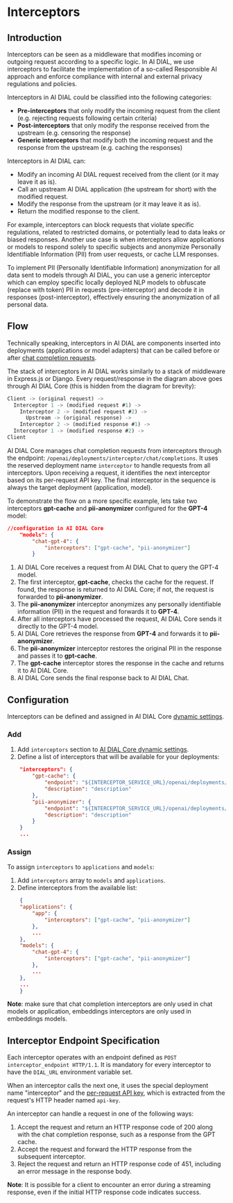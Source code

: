 # Interceptors

## Introduction

Interceptors can be seen as a middleware that modifies incoming or outgoing request according to a specific logic. In AI DIAL, we use interceptors to facilitate the implementation of a so-called Responsible AI approach and enforce compliance with internal and external privacy regulations and policies.

Interceptors in AI DIAL could be classified into the following categories:

* **Pre-interceptors** that only modify the incoming request from the client (e.g. rejecting requests following certain criteria)
* **Post-interceptors** that only modify the response received from the upstream (e.g. censoring the response)
* **Generic interceptors** that modify both the incoming request and the response from the upstream (e.g. caching the responses)

Interceptors in AI DIAL can:

* Modify an incoming AI DIAL request received from the client (or it may leave it as is).
* Call an upstream AI DIAL application (the upstream for short) with the modified request.
* Modify the response from the upstream (or it may leave it as is).
* Return the modified response to the client.

For example, interceptors can block requests that violate specific regulations, related to restricted domains, or potentially lead to data leaks or biased responses. Another use case is when interceptors allow applications or models to respond solely to specific subjects and anonymize Personally Identifiable Information (PII) from user requests, or cache LLM responses.

To implement PII (Personally Identifiable Information) anonymization for all data sent to models through AI DIAL, you can use a generic interceptor which can employ specific locally deployed NLP models to obfuscate (replace with token) PII in requests (pre-interceptor) and decode it in responses (post-interceptor), effectively ensuring the anonymization of all personal data.

## Flow

Technically speaking, interceptors in AI DIAL are components inserted into deployments (applications or model adapters) that can be called before or after [chat completion requests](https://epam-rail.com/dial_api#/paths/~1openai~1deployments~1%7BDeployment%20Name%7D~1chat~1completions/post).

The stack of interceptors in AI DIAL works similarly to a stack of middleware in Express.js or Django. Every request/response in the diagram above goes through AI DIAL Core (this is hidden from the diagram for brevity):

```js
Client -> (original request) ->
  Interceptor 1 -> (modified request #1) ->
    Interceptor 2 -> (modified request #2) ->
      Upstream -> (original response) ->
    Interceptor 2 -> (modified response #1) ->
  Interceptor 1 -> (modified response #2) ->
Client
```

AI DIAL Core manages chat completion requests from interceptors through the endpoint: `/openai/deployments/interceptor/chat/completions`. It uses the reserved deployment name `interceptor` to handle requests from all interceptors. Upon receiving a request, it identifies the next interceptor based on its per-request API key. The final interceptor in the sequence is always the target deployment (application, model).

To demonstrate the flow on a more specific example, lets take two interceptors **gpt-cache** and **pii-anonymizer** configured for the **GPT-4** model:

```json
//configuration in AI DIAL Core
    "models": {
        "chat-gpt-4": {
            "interceptors": ["gpt-cache", "pii-anonymizer"]
        }
```

1. AI DIAL Core receives a request from AI DIAL Chat to query the GPT-4 model.
2. The first interceptor, **gpt-cache**, checks the cache for the request. If found, the response is returned to AI DIAL Core; if not, the request is forwarded to **pii-anonymizer**.
3. The **pii-anonymizer** interceptor anonymizes any personally identifiable information (PII) in the request and forwards it to **GPT-4**.
4. After all interceptors have processed the request, AI DIAL Core sends it directly to the GPT-4 model.
5. AI DIAL Core retrieves the response from **GPT-4** and forwards it to **pii-anonymizer**.
6. The **pii-anonymizer** interceptor restores the original PII in the response and passes it to **gpt-cache**.
7. The **gpt-cache** interceptor stores the response in the cache and returns it to AI DIAL Core.
8. AI DIAL Core sends the final response back to AI DIAL Chat.

## Configuration

Interceptors can be defined and assigned in AI DIAL Core [dynamic settings](https://github.com/epam/ai-dial-core?tab=readme-ov-file#dynamic-settings).

### Add

1. Add `interceptors` section to [AI DIAL Core dynamic settings](https://github.com/epam/ai-dial-core/blob/development/sample/aidial.config.json#L3).
2. Define a list of interceptors that will be available for your deployments: 

```json
    "interceptors": {
        "gpt-cache": {
            "endpoint": "${INTERCEPTOR_SERVICE_URL}/openai/deployments/gpt-cache/chat/completions",
            "description": "description"
        },
        "pii-anonymizer": {
            "endpoint": "${INTERCEPTOR_SERVICE_URL}/openai/deployments/pii-anonymizer/chat/completions",
            "description": "description"
        }
    }
    ...
```

### Assign

To assign `interceptors` to `applications` and `models`:

1. Add `interceptors` array to `models` and `applications`.
2. Define interceptors from the available list: 

```json
    { 
    "applications": {
        "app": {
            "interceptors": ["gpt-cache", "pii-anonymizer"]                
        },
        ...
    },
    "models": {
        "chat-gpt-4": {
            "interceptors": ["gpt-cache", "pii-anonymizer"]            
        },
        ...
    },
    ...
    }
```

**Note**: make sure that chat completion interceptors are only used in chat models or application, embeddings interceptors are only used in embeddings models.

## Interceptor Endpoint Specification

Each interceptor operates with an endpoint defined as `POST interceptor_endpoint HTTP/1.1`. It is mandatory for every interceptor to have the `DIAL_URL` environment variable set.

When an interceptor calls the next one, it uses the special deployment name "interceptor" and the [per-request API key](../Roles%20and%20Access%20Control/API%20Keys#per-request-keys), which is extracted from the request's HTTP header named `api-key`.

An interceptor can handle a request in one of the following ways:

1. Accept the request and return an HTTP response code of 200 along with the chat completion response, such as a response from the GPT cache.
2. Accept the request and forward the HTTP response from the subsequent interceptor.
3. Reject the request and return an HTTP response code of 451, including an error message in the response body.

**Note**: It is possible for a client to encounter an error during a streaming response, even if the initial HTTP response code indicates success.